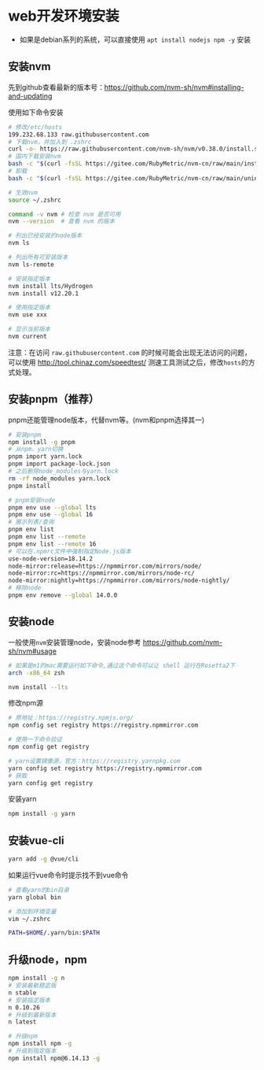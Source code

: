 # web开发环境安装

* 如果是debian系列的系统，可以直接使用 `apt install nodejs npm -y` 安装

## 安装nvm

先到github查看最新的版本号：https://github.com/nvm-sh/nvm#installing-and-updating

使用如下命令安装
```bash
# 修改/etc/hosts
199.232.68.133 raw.githubusercontent.com
# 下载nvm，并加入到 .zshrc
curl -o- https://raw.githubusercontent.com/nvm-sh/nvm/v0.38.0/install.sh | bash
# 国内下载安装nvm
bash -c "$(curl -fsSL https://gitee.com/RubyMetric/nvm-cn/raw/main/install.sh)"
# 卸载
bash -c "$(curl -fsSL https://gitee.com/RubyMetric/nvm-cn/raw/main/uninstall.sh)"

# 生效nvm
source ~/.zshrc

command -v nvm # 检查 nvm 是否可用
nvm --version  # 查看 nvm 的版本

# 列出已经安装的node版本
nvm ls

# 列出所有可安装版本
nvm ls-remote

# 安装指定版本
nvm install lts/Hydrogen
nvm install v12.20.1

# 使用指定版本
nvm use xxx

# 显示当前版本
nvm current
```

注意：在访问 `raw.githubusercontent.com` 的时候可能会出现无法访问的问题，可以使用 http://tool.chinaz.com/speedtest/ 测速工具测试之后，修改`hosts`的方式处理。


## 安装pnpm（推荐）

pnpm还能管理node版本，代替nvm等。(nvm和pnpm选择其一)

```bash
# 安装pnpm
npm install -g pnpm
# 从npm、yarn切换
pnpm import yarn.lock
pnpm import package-lock.json
# 之后删除node_modules与yarn.lock
rm -rf node_modules yarn.lock
pnpm install

# pnpm安装node
pnpm env use --global lts
pnpm env use --global 16
# 展示列表/查询
pnpm env list
pnpm env list --remote
pnpm env list --remote 16
# 可以在.npmrc文件中强制指定Node.js版本
use-node-version=18.14.2
node-mirror:release=https://npmmirror.com/mirrors/node/
node-mirror:rc=https://npmmirror.com/mirrors/node-rc/
node-mirror:nightly=https://npmmirror.com/mirrors/node-nightly/
# 移除node
pnpm env remove --global 14.0.0
```

## 安装node

一般使用`nvm`安装管理node，安装node参考 https://github.com/nvm-sh/nvm#usage

```bash
# 如果是m1的mac需要运行如下命令,通过这个命令可以让 shell 运行在Rosetta2下
arch -x86_64 zsh

nvm install --lts
```

修改npm源

```bash
# 原地址：https://registry.npmjs.org/
npm config set registry https://registry.npmmirror.com

# 使用一下命令验证
npm config get registry

# yarn设置镜像源，官方：https://registry.yarnpkg.com
yarn config set registry https://registry.npmmirror.com
# 获取
yarn config get registry
```

安装yarn

```bash
npm install -g yarn
```

## 安装vue-cli

```bash
yarn add -g @vue/cli
```

如果运行vue命令时提示找不到vue命令

```bash
# 查看yarn的bin目录
yarn global bin

# 添加到环境变量
vim ~/.zshrc

PATH=$HOME/.yarn/bin:$PATH
```

## 升级node，npm

```bash
npm install -g n
# 安装最新稳定版
n stable
# 安装指定版本
n 0.10.26
# 升级到最新版本
n latest

# 升级npm
npm install npm -g
# 升级到指定版本
npm install npm@6.14.13 -g
```
